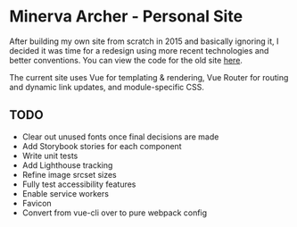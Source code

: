 # Minerva Archer - Personal Site

After building my own site from scratch in 2015 and basically ignoring it, I decided it was time for a redesign using more recent technologies and better conventions. You can view the code for the old site [here](https://github.com/MinervaArcher/minervaarcher).

The current site uses Vue for templating & rendering, Vue Router for routing and dynamic link updates, and module-specific CSS.

## TODO
- Clear out unused fonts once final decisions are made
- Add Storybook stories for each component
- Write unit tests
- Add Lighthouse tracking
- Refine image srcset sizes
- Fully test accessibility features
- Enable service workers
- Favicon
- Convert from vue-cli over to pure webpack config
